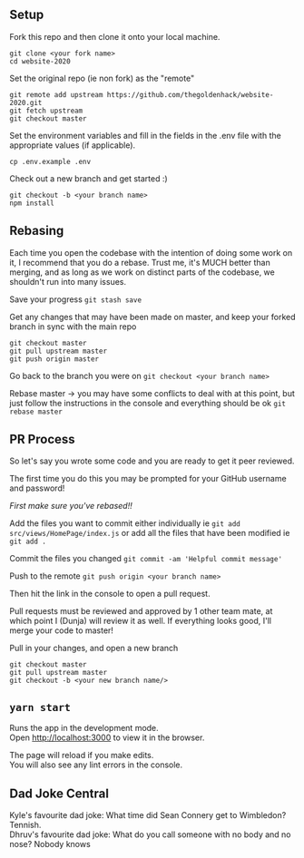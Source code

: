## Setup

Fork this repo and then clone it onto your local machine.

```
git clone <your fork name>
cd website-2020
```

Set the original repo (ie non fork) as the "remote"

```
git remote add upstream https://github.com/thegoldenhack/website-2020.git
git fetch upstream
git checkout master
```

Set the environment variables and fill in the fields in the .env file with the appropriate values (if applicable).

```
cp .env.example .env
```

Check out a new branch and get started :)

```
git checkout -b <your branch name>
npm install
```

## Rebasing

Each time you open the codebase with the intention of doing some work on it, I recommend that you do a rebase. Trust me, it's MUCH better than merging, and as long as we work on distinct parts of the codebase, we shouldn't run into many issues.

Save your progress
`git stash save`

Get any changes that may have been made on master, and keep your forked branch in sync with the main repo

```
git checkout master
git pull upstream master
git push origin master
```

Go back to the branch you were on
`git checkout <your branch name>`

Rebase master -> you may have some conflicts to deal with at this point, but just follow the instructions in the console and everything should be ok
`git rebase master`

## PR Process

So let's say you wrote some code and you are ready to get it peer reviewed.

The first time you do this you may be prompted for your GitHub username and password!

_First make sure you've rebased!!_

Add the files you want to commit either individually
ie `git add src/views/HomePage/index.js`
or add all the files that have been modified
ie `git add .`

Commit the files you changed
`git commit -am 'Helpful commit message'`

Push to the remote
`git push origin <your branch name>`

Then hit the link in the console to open a pull request.

Pull requests must be reviewed and approved by 1 other team mate, at which point I (Dunja) will review it as well. If everything looks good, I'll merge your code to master!

Pull in your changes, and open a new branch

```
git checkout master
git pull upstream master
git checkout -b <your new branch name/>
```

## `yarn start`

Runs the app in the development mode.<br />
Open [http://localhost:3000](http://localhost:3000) to view it in the browser.

The page will reload if you make edits.<br />
You will also see any lint errors in the console.

## Dad Joke Central
Kyle's favourite dad joke: 
    What time did Sean Connery get to Wimbledon? 
    Tennish. <br />
Dhruv's favourite dad joke:
    What do you call someone with no body and no nose? Nobody knows

